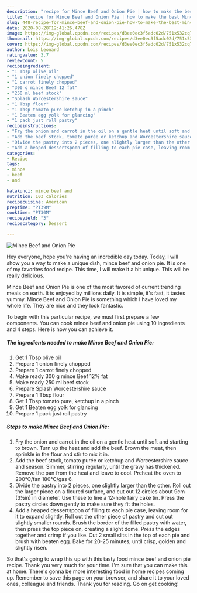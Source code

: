 ```yaml
---
description: "recipe for Mince Beef and Onion Pie | how to make the best Mince Beef and Onion Pie"
title: "recipe for Mince Beef and Onion Pie | how to make the best Mince Beef and Onion Pie"
slug: 448-recipe-for-mince-beef-and-onion-pie-how-to-make-the-best-mince-beef-and-onion-pie
date: 2020-08-28T12:41:26.478Z
image: https://img-global.cpcdn.com/recipes/d3ee0ec3f5adc02d/751x532cq70/mince-beef-and-onion-pie-recipe-main-photo.jpg
thumbnail: https://img-global.cpcdn.com/recipes/d3ee0ec3f5adc02d/751x532cq70/mince-beef-and-onion-pie-recipe-main-photo.jpg
cover: https://img-global.cpcdn.com/recipes/d3ee0ec3f5adc02d/751x532cq70/mince-beef-and-onion-pie-recipe-main-photo.jpg
author: Lois Leonard
ratingvalue: 3.7
reviewcount: 5
recipeingredient:
- "1 Tbsp olive oil"
- "1 onion finely chopped"
- "1 carrot finely chopped"
- "300 g mince Beef 12 fat"
- "250 ml beef stock"
- "Splash Worcestershire sauce"
- "1 Tbsp flour"
- "1 Tbsp tomato pure ketchup in a pinch"
- "1 Beaten egg yolk for glancing"
- "1 pack just roll pastry"
recipeinstructions:
- "Fry the onion and carrot in the oil on a gentle heat until soft and starting to brown. Turn up the heat and add the beef. Brown the meat, then sprinkle in the flour and stir to mix it in."
- "Add the beef stock, tomato purée or ketchup and Worcestershire sauce and season. Simmer, stirring regularly, until the gravy has thickened. Remove the pan from the heat and leave to cool. Preheat the oven to 200°C/fan 180°C/gas 6."
- "Divide the pastry into 2 pieces, one slightly larger than the other. Roll out the larger piece on a floured surface, and cut out 12 circles about 9cm (3½in) in diameter. Use these to line a 12-hole fairy cake tin. Press the pastry circles down gently to make sure they fit the holes."
- "Add a heaped dessertspoon of filling to each pie case, leaving room for it to expand slightly. Roll out the other piece of pastry and cut out slightly smaller rounds. Brush the border of the filled pastry with water, then press the top piece on, creating a slight dome. Press the edges together and crimp if you like. Cut 2 small slits in the top of each pie and brush with beaten egg. Bake for 20-25 minutes, until crisp, golden and slightly risen."
categories:
- Recipe
tags:
- mince
- beef
- and

katakunci: mince beef and 
nutrition: 103 calories
recipecuisine: American
preptime: "PT39M"
cooktime: "PT30M"
recipeyield: "3"
recipecategory: Dessert

---
```



![Mince Beef and Onion Pie](https://img-global.cpcdn.com/recipes/d3ee0ec3f5adc02d/751x532cq70/mince-beef-and-onion-pie-recipe-main-photo.jpg)

Hey everyone, hope you're having an incredible day today. Today, I will show you a way to make a unique dish, mince beef and onion pie. It is one of my favorites food recipe. This time, I will make it a bit unique. This will be really delicious.



Mince Beef and Onion Pie is one of the most favored of current trending meals on earth. It is enjoyed by millions daily. It is simple, it's fast, it tastes yummy. Mince Beef and Onion Pie is something which I have loved my whole life. They are nice and they look fantastic.


To begin with this particular recipe, we must first prepare a few components. You can cook mince beef and onion pie using 10 ingredients and 4 steps. Here is how you can achieve it.

<!--inarticleads1-->

##### The ingredients needed to make Mince Beef and Onion Pie:

1. Get 1 Tbsp olive oil
1. Prepare 1 onion finely chopped
1. Prepare 1 carrot finely chopped
1. Make ready 300 g mince Beef 12% fat
1. Make ready 250 ml beef stock
1. Prepare Splash Worcestershire sauce
1. Prepare 1 Tbsp flour
1. Get 1 Tbsp tomato pure, ketchup in a pinch
1. Get 1 Beaten egg yolk for glancing
1. Prepare 1 pack just roll pastry




<!--inarticleads2-->

##### Steps to make Mince Beef and Onion Pie:

1. Fry the onion and carrot in the oil on a gentle heat until soft and starting to brown. Turn up the heat and add the beef. Brown the meat, then sprinkle in the flour and stir to mix it in.
1. Add the beef stock, tomato purée or ketchup and Worcestershire sauce and season. Simmer, stirring regularly, until the gravy has thickened. Remove the pan from the heat and leave to cool. Preheat the oven to 200°C/fan 180°C/gas 6.
1. Divide the pastry into 2 pieces, one slightly larger than the other. Roll out the larger piece on a floured surface, and cut out 12 circles about 9cm (3½in) in diameter. Use these to line a 12-hole fairy cake tin. Press the pastry circles down gently to make sure they fit the holes.
1. Add a heaped dessertspoon of filling to each pie case, leaving room for it to expand slightly. Roll out the other piece of pastry and cut out slightly smaller rounds. Brush the border of the filled pastry with water, then press the top piece on, creating a slight dome. Press the edges together and crimp if you like. Cut 2 small slits in the top of each pie and brush with beaten egg. Bake for 20-25 minutes, until crisp, golden and slightly risen.




So that's going to wrap this up with this tasty food mince beef and onion pie recipe. Thank you very much for your time. I'm sure that you can make this at home. There's gonna be more interesting food in home recipes coming up. Remember to save this page on your browser, and share it to your loved ones, colleague and friends. Thank you for reading. Go on get cooking!
